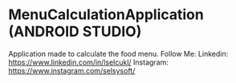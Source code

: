 # MenuCalculationApplication (ANDROID STUDIO)
Application made to calculate the food menu.
Follow Me: 
Linkedin: https://www.linkedin.com/in/lselcukl/ 
Instagram: https://www.instagram.com/selsysoft/
